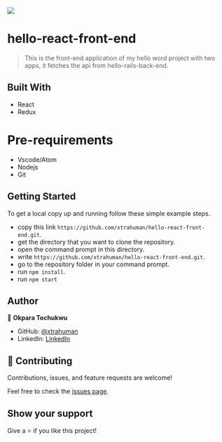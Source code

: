 
![](https://img.shields.io/badge/Microverse-blueviolet)

# hello-react-front-end
> This is the front-end application of my hello word project with two apps, it fetches the api from hello-rails-back-end.


## Built With
- React
- Redux

# Pre-requirements

- Vscode/Atom
- Nodejs
- Git


## Getting Started

To get a local copy up and running follow these simple example steps.

- copy this link `https://github.com/xtrahuman/hello-react-front-end.git`.
- get the directory that you want to clone the repository.
- open the command prompt in this directory.
- write `https://github.com/xtrahuman/hello-react-front-end.git`.
- go to the repository folder in your command prompt.
- run `npm install`.
- run `npm start`

## Author

👤 **Okpara Tochukwu**

- GitHub: [@xtrahuman](https://github.com/xtrahuman)
- LinkedIn: [LinkedIn](https://linkedin.com/in/tochukwuokpara)

## 🤝 Contributing

Contributions, issues, and feature requests are welcome!

Feel free to check the [issues page](../../issues/).

## Show your support

Give a ⭐️ if you like this project!
